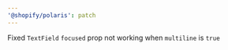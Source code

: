 ```yaml
---
'@shopify/polaris': patch
---
```


Fixed `TextField` `focused` prop not working when `multiline` is `true`
